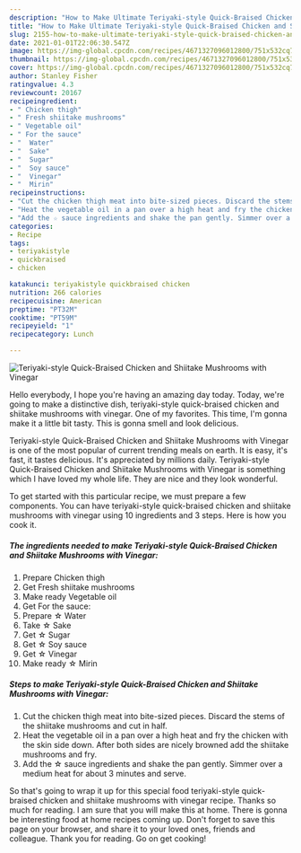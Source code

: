 ```yaml
---
description: "How to Make Ultimate Teriyaki-style Quick-Braised Chicken and Shiitake Mushrooms with Vinegar"
title: "How to Make Ultimate Teriyaki-style Quick-Braised Chicken and Shiitake Mushrooms with Vinegar"
slug: 2155-how-to-make-ultimate-teriyaki-style-quick-braised-chicken-and-shiitake-mushrooms-with-vinegar
date: 2021-01-01T22:06:30.547Z
image: https://img-global.cpcdn.com/recipes/4671327096012800/751x532cq70/teriyaki-style-quick-braised-chicken-and-shiitake-mushrooms-with-vinegar-recipe-main-photo.jpg
thumbnail: https://img-global.cpcdn.com/recipes/4671327096012800/751x532cq70/teriyaki-style-quick-braised-chicken-and-shiitake-mushrooms-with-vinegar-recipe-main-photo.jpg
cover: https://img-global.cpcdn.com/recipes/4671327096012800/751x532cq70/teriyaki-style-quick-braised-chicken-and-shiitake-mushrooms-with-vinegar-recipe-main-photo.jpg
author: Stanley Fisher
ratingvalue: 4.3
reviewcount: 20167
recipeingredient:
- " Chicken thigh"
- " Fresh shiitake mushrooms"
- " Vegetable oil"
- " For the sauce"
- "  Water"
- "  Sake"
- "  Sugar"
- "  Soy sauce"
- "  Vinegar"
- "  Mirin"
recipeinstructions:
- "Cut the chicken thigh meat into bite-sized pieces. Discard the stems of the shiitake mushrooms and cut in half."
- "Heat the vegetable oil in a pan over a high heat and fry the chicken with the skin side down. After both sides are nicely browned add the shiitake mushrooms and fry."
- "Add the ☆ sauce ingredients and shake the pan gently. Simmer over a medium heat for about 3 minutes and serve."
categories:
- Recipe
tags:
- teriyakistyle
- quickbraised
- chicken

katakunci: teriyakistyle quickbraised chicken 
nutrition: 266 calories
recipecuisine: American
preptime: "PT32M"
cooktime: "PT59M"
recipeyield: "1"
recipecategory: Lunch

---
```



![Teriyaki-style Quick-Braised Chicken and Shiitake Mushrooms with Vinegar](https://img-global.cpcdn.com/recipes/4671327096012800/751x532cq70/teriyaki-style-quick-braised-chicken-and-shiitake-mushrooms-with-vinegar-recipe-main-photo.jpg)

Hello everybody, I hope you're having an amazing day today. Today, we're going to make a distinctive dish, teriyaki-style quick-braised chicken and shiitake mushrooms with vinegar. One of my favorites. This time, I'm gonna make it a little bit tasty. This is gonna smell and look delicious.



Teriyaki-style Quick-Braised Chicken and Shiitake Mushrooms with Vinegar is one of the most popular of current trending meals on earth. It is easy, it's fast, it tastes delicious. It's appreciated by millions daily. Teriyaki-style Quick-Braised Chicken and Shiitake Mushrooms with Vinegar is something which I have loved my whole life. They are nice and they look wonderful.


To get started with this particular recipe, we must prepare a few components. You can have teriyaki-style quick-braised chicken and shiitake mushrooms with vinegar using 10 ingredients and 3 steps. Here is how you cook it.

<!--inarticleads1-->

##### The ingredients needed to make Teriyaki-style Quick-Braised Chicken and Shiitake Mushrooms with Vinegar:

1. Prepare  Chicken thigh
1. Get  Fresh shiitake mushrooms
1. Make ready  Vegetable oil
1. Get  For the sauce:
1. Prepare  ☆ Water
1. Take  ☆ Sake
1. Get  ☆ Sugar
1. Get  ☆ Soy sauce
1. Get  ☆ Vinegar
1. Make ready  ☆ Mirin




<!--inarticleads2-->

##### Steps to make Teriyaki-style Quick-Braised Chicken and Shiitake Mushrooms with Vinegar:

1. Cut the chicken thigh meat into bite-sized pieces. Discard the stems of the shiitake mushrooms and cut in half.
1. Heat the vegetable oil in a pan over a high heat and fry the chicken with the skin side down. After both sides are nicely browned add the shiitake mushrooms and fry.
1. Add the ☆ sauce ingredients and shake the pan gently. Simmer over a medium heat for about 3 minutes and serve.




So that's going to wrap it up for this special food teriyaki-style quick-braised chicken and shiitake mushrooms with vinegar recipe. Thanks so much for reading. I am sure that you will make this at home. There is gonna be interesting food at home recipes coming up. Don't forget to save this page on your browser, and share it to your loved ones, friends and colleague. Thank you for reading. Go on get cooking!
